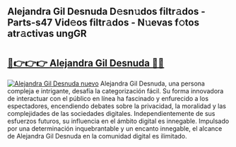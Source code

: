 ## Alejandra Gil Desnuda D𝚎sn𝚞dos filtr𝚊dos - Parts-s47 Vid𝚎os filtr𝚊dos - N𝚞evas f𝚘tos atr𝚊ctivas ungGR

# <h2><a href="http://mb2tx7m.tromn.icu/?c=Alejandra+Gil+Desnuda">🔗👉👉👉 Alejandra Gil Desnuda 🔗🔗</a></h2>

[![Alejandra Gil Desnuda nuevo](https://i.imgur.com/pEAQMta.gif)](http://mb2tx7m.tromn.icu/?c=Alejandra+Gil+Desnuda)
Alejandra Gil Desnuda, una persona compleja e intrigante, desafía la categorización fácil. Su forma innovadora de interactuar con el público en línea ha fascinado y enfurecido a los espectadores, encendiendo debates sobre la privacidad, la moralidad y las complejidades de las sociedades digitales. Independientemente de sus esfuerzos futuros, su influencia en el ámbito digital es innegable. Impulsado por una determinación inquebrantable y un encanto innegable, el alcance de Alejandra Gil Desnuda en la comunidad digital es ilimitado.
